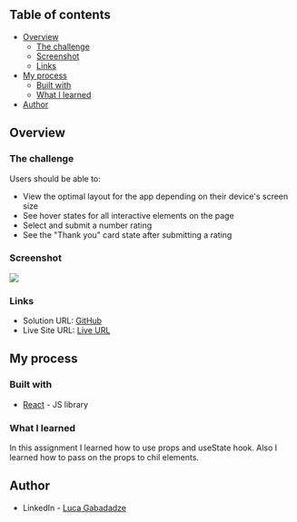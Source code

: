 ## Table of contents

- [Overview](#overview)
  - [The challenge](#the-challenge)
  - [Screenshot](#screenshot)
  - [Links](#links)
- [My process](#my-process)
  - [Built with](#built-with)
  - [What I learned](#what-i-learned)
- [Author](#author)


## Overview

### The challenge

Users should be able to:

- View the optimal layout for the app depending on their device's screen size
- See hover states for all interactive elements on the page
- Select and submit a number rating
- See the "Thank you" card state after submitting a rating

### Screenshot

![](../images/screenshot.png)


### Links

- Solution URL: [GitHub](https://github.com/gabadadzeluca/interactive-rating-component)
- Live Site URL: [Live URL](https://gabadadzeluca@github.io/interactive-rating-component)

## My process

### Built with

- [React](https://reactjs.org/) - JS library

### What I learned

In this assignment I learned how to use props and useState hook. Also I learned how to pass on the props to chil elements.

## Author

- LinkedIn - [Luca Gabadadze](https://www.linkedin.com/in/luca-gabadadze-6068b324a/)

